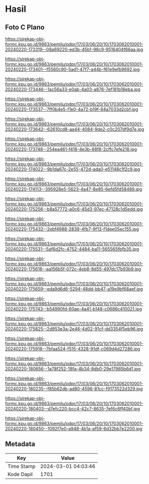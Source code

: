 # Hasil

## Foto C Plano

https://sirekap-obj-formc.kpu.go.id/9863/pemilu/pdpr/17/03/06/20/10/1703062010001-20240220-173319--08a69220-ed3b-45b1-98c9-9516404f66aa.jpg

https://sirekap-obj-formc.kpu.go.id/9863/pemilu/pdpr/17/03/06/20/10/1703062010001-20240220-173401--f5560c90-5ad1-47f7-a44b-f61e9efb9692.jpg

https://sirekap-obj-formc.kpu.go.id/9863/pemilu/pdpr/17/03/06/20/10/1703062010001-20240220-173446--1ac56a33-e0ab-4a03-a876-7ef181b18eba.jpg

https://sirekap-obj-formc.kpu.go.id/9863/pemilu/pdpr/17/03/06/20/10/1703062010001-20240220-173537--7ff0b4e5-f1e0-4a72-b19f-84a7033d2cbf.jpg

https://sirekap-obj-formc.kpu.go.id/9863/pemilu/pdpr/17/03/06/20/10/1703062010001-20240220-173642--62610cd8-aa44-4084-9de2-c0c207df9d7e.jpg

https://sirekap-obj-formc.kpu.go.id/9863/pemilu/pdpr/17/03/06/20/10/1703062010001-20240220-173748--254ea461-f418-4e3b-88f8-2cffc7efe218.jpg

https://sirekap-obj-formc.kpu.go.id/9863/pemilu/pdpr/17/03/06/20/10/1703062010001-20240220-174022--9b1da67c-2e55-472d-ada0-e51148c1f2c9.jpg

https://sirekap-obj-formc.kpu.go.id/9863/pemilu/pdpr/17/03/06/20/10/1703062010001-20240220-174113--395928e5-5623-4a47-8e85-6efd5fd58489.jpg

https://sirekap-obj-formc.kpu.go.id/9863/pemilu/pdpr/17/03/06/20/10/1703062010001-20240220-175256--b8a57772-a0c6-45d3-97ec-47128c1d5edd.jpg

https://sirekap-obj-formc.kpu.go.id/9863/pemilu/pdpr/17/03/06/20/10/1703062010001-20240220-175432--2ebf4988-2839-4fb7-9f13-f1dee05ec155.jpg

https://sirekap-obj-formc.kpu.go.id/9863/pemilu/pdpr/17/03/06/20/10/1703062010001-20240220-175531--5af6d2fc-4752-4484-ba11-565565fbfb35.jpg

https://sirekap-obj-formc.kpu.go.id/9863/pemilu/pdpr/17/03/06/20/10/1703062010001-20240220-175618--aa156b5f-072c-4eb8-8d55-497dc17b93b9.jpg

https://sirekap-obj-formc.kpu.go.id/9863/pemilu/pdpr/17/03/06/20/10/1703062010001-20240220-175659--eda9d6d6-5294-48dd-bb47-a19e9bf68aef.jpg

https://sirekap-obj-formc.kpu.go.id/9863/pemilu/pdpr/17/03/06/20/10/1703062010001-20240220-175743--b54990fd-60ae-4a41-b148-c0686c410021.jpg

https://sirekap-obj-formc.kpu.go.id/9863/pemilu/pdpr/17/03/06/20/10/1703062010001-20240220-175825--2d953e3a-2e46-4d02-91cf-dd3354f5eb96.jpg

https://sirekap-obj-formc.kpu.go.id/9863/pemilu/pdpr/17/03/06/20/10/1703062010001-20240220-175918--7bfaa524-f515-4328-91df-c069d4d27286.jpg

https://sirekap-obj-formc.kpu.go.id/9863/pemilu/pdpr/17/03/06/20/10/1703062010001-20240220-180656--1a78f252-18fa-4b34-8db0-29e17985b6d1.jpg

https://sirekap-obj-formc.kpu.go.id/9863/pemilu/pdpr/17/03/06/20/10/1703062010001-20240220-180235--f85b62db-ad80-4596-81cc-f9173522d329.jpg

https://sirekap-obj-formc.kpu.go.id/9863/pemilu/pdpr/17/03/06/20/10/1703062010001-20240220-180403--d7efc220-bcc4-42c7-8635-7ef6c6ff40bf.jpg

https://sirekap-obj-formc.kpu.go.id/9863/pemilu/pdpr/17/03/06/20/10/1703062010001-20240220-180450--1092f7e0-a948-4b1a-af59-6d32bb7e2200.jpg


## Metadata

| Key        | Value               |
| ---------- | ------------------- |
| Time Stamp | 2024-03-01 04:03:46 |
| Kode Dapil | 1701                |



